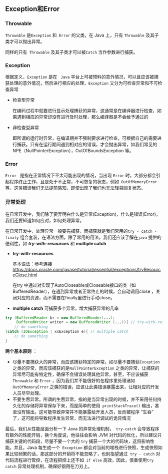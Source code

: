## Exception和Error

### Throwable

`` Throwable ``  是``Exception``  和`` Error`` 的父类，在 Java 上，只有 ``Throwable`` 及其子类才可以抛出异常。

同样的只有`` Throwable`` 及其子类才可以被``Catch`` 当作参数进行捕获。

### Exception

根据定义，``Exception``  是在 `` Java`` 平台上可被预料的意外情况，可以且应该被捕获处理的意外情况，然后进行相应的处理，``Exception``  又分为可检查异常和不可检查异常

- 检查型异常

  在编码过程中就要进行显示处理捕获的异常，这通常是在编译器进行检查，如果遇到相应的异常却没有进行及时处理，那么编译器是不会给予通过的

- 非检查型异常

  即所谓的运行时异常，在编译期并不强制要求进行检查，可根据自己的需要进行捕获。只有在运行期间遇到相对应的错误，才会抛出异常，如我们常见的 NPE（NullPointerException），OutOfBoundsException 等。

### Error

``Error ``  是指在正常情况下不太可能出现的情况，当出现 ``Error`` 时，大部分都会引起程序终止工作，且是处于不正常，不可恢复的状态，例如`` OutOfMemoryError`` 等，这类错误我们无法提前感知，即使出现了我们也无法轻易回复状态。

 ### 异常处理

在日常开发中，我们除了要弄明白什么是异常(Exception)，什么是错误(Error)，我们还要知道如何应对，如何处理异常。

在日常开发中，处理异常一般要先捕获，而捕获就是我们常用的`` try - catch - finaly `` 组合套装，在语法方面，除了常用的用法，我们还应该了解在``java`` 提供的便利性，如 ***try-with-resources*** 和 **multiple catch** 

- **try-with-resources** 

  基本语法：参考连接  https://docs.oracle.com/javase/tutorial/essential/exceptions/tryResourceClose.html 

  在try 中通过对实现了AutoCloseable或Closeable接口的类（如BufferedReader），在遇到异常或者正常终止的时候，会自动调用close ，关闭对应的资源，而不需要在finally里进行手动close。

- **multiple catch**
  可捕获多个异常，增大捕获异常的几率

```java
try (BufferedReader br = new BufferedReader(...);
     BufferedWriter writer = new BufferedWriter (...)){ // try-with-resources
    // do samething
}catch (IOException | xxException e){ // multiple catch
    // do samething
}
```

**两个基本原则** ：

- 尽量不要捕获大的异常，而应该捕获特定的异常。如尽量不要捕获``Exception`` 之类的异常，而应该捕获的是``NullPointerException`` 之类的异常，让捕获的异常尽可能有特定性，确保不会错误处理其他异常，甚至，不应该捕获`` Throwable`` 和 ``Error``  ，因为我们并不能很好的在程序里处理诸如`` OutOfMemoryError`` 之类的错误，应该让此类错误暴露出来，让相对应的开发人员尽早处理。
- 不要生吞异常。所谓的生吞异常，指的是当异常出现的时候，并不采用任何持久化的存储将异常保存下来，而是简单的使用`` printStackTrace()`` 输出，甚至没有输出。这可能导致异常并不能暴露给开发人员，反而被程序 “生吞” 了，这可能将导致程序发生异常，而无法进行调试的诡异情况

最后，我们从性能层面分析一下 Java 的异常处理机制，`` try-catch``  会导致程序有额外的性能开销，换个角度说，他往往会影响 JVM 对代码的优化，所以建议只捕获关键的代码段，尽量不要一个大的 ``try`` 捕获一个大的代码块，这将影响性能。并且，Java 每生成一个`` Exception``  都会对当前的堆栈进行快照，生成快照如果比较频繁的话，那这部分的开销将不能忽略了，也别指望通过`` try - catch`` 对代码流程进行管控，在流程把控上还不如`` if else`` 高效，因此，慎重使用`` try catch `` 异常处理机制，确保好钢用在刀刃上。